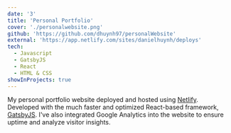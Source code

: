 ```yaml
---
date: '3'
title: 'Personal Portfolio'
cover: './personalwebsite.png'
github: 'https://github.com/dhuynh97/personalWebsite'
external: 'https://app.netlify.com/sites/danielhuynh/deploys'
tech:
  - Javascript
  - GatsbyJS
  - React
  - HTML & CSS
showInProjects: true
---
```


My personal portfolio website deployed and hosted using <a href = 'https://app.netlify.com/sites/danielhuynh/deploys'>Netlify</a>. Developed with the much faster and optimized React-based framework, <a href = 'https://www.gatsbyjs.com/'>GatsbyJS</a>. I've also integrated Google Analytics into the website to ensure uptime and analyze visitor insights.
